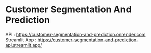 # Customer Segmentation And Prediction
API : https://customer-segmentation-and-prediction.onrender.com <br>
Streamlit App : https://customer-segmentation-and-prediction-api.streamlit.app/
